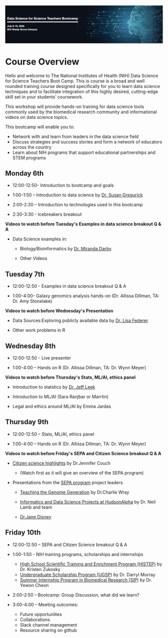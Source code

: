 ![AwesomeLogo](images/logo.png)

# Course Overview
Hello and welcome to The National Institutes of Health (NIH) Data Science for Science Teachers Boot Camp. This is course is a broad and well rounded training course designed specifically for you to learn data science techniques and to facilitate integration of this highly desired, cutting-edge skill set in your students’ coursework.

This workshop will provide hands-on training for data science tools commonly used by the biomedical research community and  informational videos on data science topics.  

This bootcamp will enable you to:
* Network with and learn from leaders in the data science field
* Discuss strategies and success stories and form a network of educators across the country
* Learn about NIH programs that support educational partnerships and STEM programs


## Monday 6th


* 12:00-12:50- Introduction to bootcamp and goals 

* 1:00-1:50 – Introduction to data science by [Dr. Susan Gregurick](https://datascience.nih.gov/director)

* 2:00-2:30 – Introduction to technologies used in this bootcamp

* 2:30-3:30 - Icebreakers breakout


**Videos to watch before Tuesday's Examples in data science breakout Q & A**

- Data Science examples in:
 
  - Biology/Bioinformatics by [Dr. Miranda Darby](https://www.hood.edu/academics/faculty/miranda-darby)

  - Other Videos


## Tuesday 7th

* 12:00-12:50 - Examples in data science breakout Q & A

* 1:00-4:00- Galaxy genomics analysis hands-on (Dr. Allissa Dillman, TA: Dr. Amy Stonelake)

**Videos to watch before Wednesday's Presentation**

- Data Sources:Exploring publicly available data by [Dr. Lisa Federer](https://www.nlm.nih.gov/od/osi/osi_staff.html#federer)

- Other work problems in R


## Wednesday 8th

* 12:00-12:50 - Live presenter

* 1:00-4:00 – Hands on R (Dr. Allissa Dillman, TA: Dr. Wynn Meyer)

**Videos to watch before Thursday's Stats, ML/AI, ethics panel**

- Introduction to statstics by [Dr. Jeff Leek](http://jtleek.com/index.html)

- Introduction to ML/AI (Sara Ranjbar or Marrtin)

- Legal and ethics around ML/AI by Emma Jardas



## Thursday 9th

* 12:00-12:50 – Stats, ML/AI, ethics panel 

* 1:00-4:00 – Hands on R (Dr. Allissa Dillman, TA: Dr. Wynn Meyer)

**Videos to watch before Friday's SEPA and Citizen Science breakout Q & A**

- [Citizen science highlights](https://citscibio.org/) by Dr.Jennifer Couch 
  
  - (Watch first as it will give an overview of the SEPA program)

- Presentations from the [SEPA program](https://nihsepa.org/) project leaders 

  - [Teaching the Genome Generation](https://youtu.be/ce4nBjAfKKU) by Dr.Charlie Wray

  - [Informatics and Data Science Projects at HudsonAlpha](https://youtu.be/yRDknL8YZm4) by Dr. Neil Lamb and team 

  - [Dr.Jane Disney]()




## Friday 10th
* 12:00-12:50 – SEPA and Citizen Science breakout Q & A

* 1:00-1:50 - NIH training programs, scholarships and internships 
  * [High School Scientific Training and Enrichment Program (HISTEP)](https://www.training.nih.gov/histep) by Dr. Kristen Zukosky
  * [Undergraduate Scholarship Program (UGSP)](https://www.training.nih.gov/programs/ugsp) by Dr. Darryl  Murray
  * [Summer Internship Program in Biomedical Research (SIP)](https://www.training.nih.gov/programs/sip) by Dr. Yewon Cheon

* 2:00-2:50 – Bootcamp: Group Discussion, what did we learn?

* 3:00-4:00 – Meeting outcomes: 
  * Future opportunities
  * Collaborations 
  * Slack channel management 
  * Resource sharing on github
